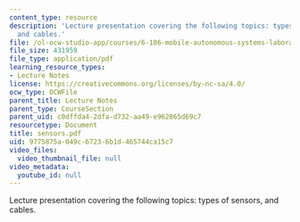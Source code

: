 ```yaml
---
content_type: resource
description: 'Lecture presentation covering the following topics: types of sensors,
  and cables.'
file: /ol-ocw-studio-app/courses/6-186-mobile-autonomous-systems-laboratory-january-iap-2005/9775875a049c67236b1d465744ca15c7_sensors.pdf
file_size: 431959
file_type: application/pdf
learning_resource_types:
- Lecture Notes
license: https://creativecommons.org/licenses/by-nc-sa/4.0/
ocw_type: OCWFile
parent_title: Lecture Notes
parent_type: CourseSection
parent_uid: c0dffda4-2dfa-d732-aa49-e962865d69c7
resourcetype: Document
title: sensors.pdf
uid: 9775875a-049c-6723-6b1d-465744ca15c7
video_files:
  video_thumbnail_file: null
video_metadata:
  youtube_id: null
---
```

Lecture presentation covering the following topics: types of sensors, and cables.